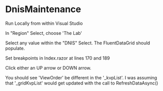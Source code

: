 # DnisMaintenance

Run Locally from within Visual Studio

In "Region" Select, choose 'The Lab'

Select any value within the "DNIS" Select.  The FluentDataGrid should populate.

Set breakpoints in Index.razor at lines 170 and 189

Click either an UP arrow or DOWN arrow.

You should see 'ViewOrder' be different in the '_kvpList'.  I was assuming that '_gridKvpList' would get updated with the call to RefreshDataAsync()
